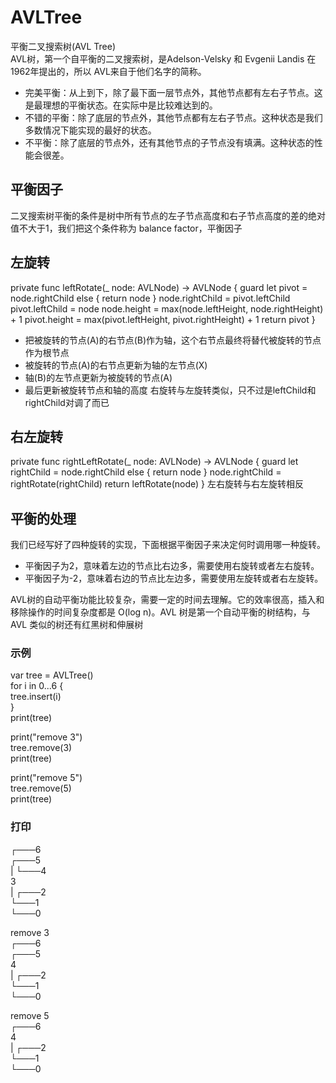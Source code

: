 # AVLTree
平衡二叉搜索树(AVL Tree)  
AVL树，第一个自平衡的二叉搜索树，是Adelson-Velsky 和 Evgenii Landis 在1962年提出的，所以 AVL来自于他们名字的简称。  
* 完美平衡：从上到下，除了最下面一层节点外，其他节点都有左右子节点。这是最理想的平衡状态。在实际中是比较难达到的。
* 不错的平衡：除了底层的节点外，其他节点都有左右子节点。这种状态是我们多数情况下能实现的最好的状态。
* 不平衡：除了底层的节点外，还有其他节点的子节点没有填满。这种状态的性能会很差。
## 平衡因子
二叉搜索树平衡的条件是树中所有节点的左子节点高度和右子节点高度的差的绝对值不大于1，我们把这个条件称为 balance factor，平衡因子  
## 左旋转
private func leftRotate(_ node: AVLNode<Element>) -> AVLNode<Element> {
    guard let pivot = node.rightChild else { return node }
    node.rightChild = pivot.leftChild
    pivot.leftChild = node
    node.height = max(node.leftHeight, node.rightHeight) + 1
    pivot.height = max(pivot.leftHeight, pivot.rightHeight) + 1
    return pivot
}

* 把被旋转的节点(A)的右节点(B)作为轴，这个右节点最终将替代被旋转的节点作为根节点
* 被旋转的节点(A)的右节点更新为轴的左节点(X)
* 轴(B)的左节点更新为被旋转的节点(A)
* 最后更新被旋转节点和轴的高度
右旋转与左旋转类似，只不过是leftChild和rightChild对调了而已  

## 右左旋转
private func rightLeftRotate(_ node: AVLNode<Element>) -> AVLNode<Element> {
    guard let rightChild = node.rightChild else { return node }
    node.rightChild = rightRotate(rightChild)
    return leftRotate(node)
}
左右旋转与右左旋转相反  

## 平衡的处理
我们已经写好了四种旋转的实现，下面根据平衡因子来决定何时调用哪一种旋转。  
* 平衡因子为2，意味着左边的节点比右边多，需要使用右旋转或者左右旋转。
* 平衡因子为-2，意味着右边的节点比左边多，需要使用左旋转或者右左旋转。

AVL树的自动平衡功能比较复杂，需要一定的时间去理解。它的效率很高，插入和移除操作的时间复杂度都是 O(log n)。AVL 树是第一个自动平衡的树结构，与 AVL 类似的树还有红黑树和伸展树  

### 示例
var tree = AVLTree<Int>()  
for i in 0...6 {  
    tree.insert(i)  
}  
print(tree)  

print("remove 3")  
tree.remove(3)  
print(tree)  

print("remove 5")  
tree.remove(5)  
print(tree)  

### 打印
 ┌───6  
┌───5  
| └───4  
3  
| ┌───2  
└───1  
 └───0  

remove 3  
 ┌───6  
┌───5  
4  
| ┌───2  
└───1  
 └───0  

remove 5  
┌───6  
4  
| ┌───2    
└───1  
 └───0  


